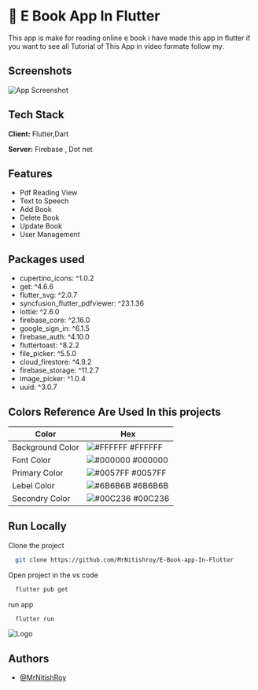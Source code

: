 
# 📙 E Book App In Flutter
This app is make for reading online e book i have made this app in flutter if you want to see all Tutorial of This App in video formate follow my.




## Screenshots

![App Screenshot](https://blogger.googleusercontent.com/img/b/R29vZ2xl/AVvXsEglwvfpQdJVhLBTfvO9vBqrJcNjwrbCGC5kT7kq0r_1uzOHEnJuRXAXIoBxOJ2wIP2hLX-mnWMgbNk3GDemLJglVBWDFV3ytYMkbHCU76UUKrOsCnKG3zOPTx0kZOL6TMObBE5mPCGqZJpNlTbHv0U05wPohLBI5Q4smerk_BUsUD-bBFE9_D5VMlvhsk8/s1920/Thumnail.png)


## Tech Stack

**Client:** Flutter,Dart

**Server:** Firebase , Dot net


## Features

- Pdf Reading View
- Text to Speech
- Add Book
- Delete Book 
- Update Book
- User Management 

## Packages used 
 - cupertino_icons: ^1.0.2
 -  get: ^4.6.6
 - flutter_svg: ^2.0.7
 - syncfusion_flutter_pdfviewer: ^23.1.36
 - lottie: ^2.6.0
 - firebase_core: ^2.16.0
 - google_sign_in: ^6.1.5
 - firebase_auth: ^4.10.0
 - fluttertoast: ^8.2.2
 - file_picker: ^5.5.0
-  cloud_firestore: ^4.9.2
 - firebase_storage: ^11.2.7
 - image_picker: ^1.0.4
 - uuid: ^3.0.7
   
## Colors Reference Are Used In this projects 

| Color             | Hex                                                                |
| ----------------- | ------------------------------------------------------------------ |
| Background Color | ![#FFFFFF](https://via.placeholder.com/10/FFFFFF?text=+) #FFFFFF |
| Font Color | ![#000000](https://via.placeholder.com/10/000000?text=+) #000000 |
| Primary Color | ![#0057FF](https://via.placeholder.com/10/0057FF?text=+) #0057FF |
| Lebel Color | ![#6B6B6B](https://via.placeholder.com/10/6B6B6B?text=+) #6B6B6B |
| Secondry Color | ![#00C236](https://via.placeholder.com/10/00C236?text=+) #00C236 |


## Run Locally

Clone the project

```bash
  git clone https://github.com/MrNitishroy/E-Book-app-In-Flutter
```

Open project in the vs code

```bash
  flutter pub get
```

run app 

```bash
  flutter run
```


![Logo](https://blogger.googleusercontent.com/img/b/R29vZ2xl/AVvXsEgtpiFeWcFePNVWgQbGKd5E0oj1RnVWLCfhTxYboUSD9f9yjHvV7TXE8UNdZzNHiBfigeW0QzOtzlGqqJ12FuJpcenDMW3EXiij5zvMy4CZROuxr2lFcYVIjMeF52vHPWWj05CIy2RyBD3DRbXyr0vjUpfEq3P0nYOwwJCNVln3GmmBVcjlFY5W7v6Tais/s2604/Banner%202.png)


## Authors

- [@MrNitishRoy](https://www.github.com/MrNitishroy)

